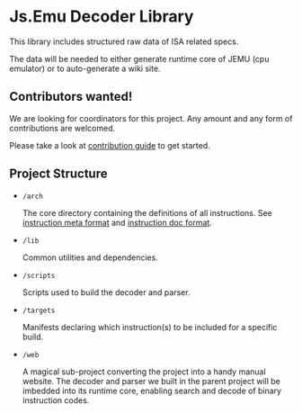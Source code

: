 # Js.Emu Decoder Library

This library includes structured raw data of ISA related specs.

The data will be needed to either generate runtime core of JEMU (cpu emulator)
or to auto-generate a wiki site.

## Contributors wanted!

We are looking for coordinators for this project.
Any amount and any form of contributions are welcomed.

Please take a look at [contribution guide](docs/contribute.md) to get started.

## Project Structure

+ `/arch`

	The core directory containing the definitions of all instructions. See [instruction meta format]() and [instruction doc format]().

+ `/lib`

	Common utilities and dependencies.

+ `/scripts`

	Scripts used to build the decoder and parser.

+ `/targets`

	Manifests declaring which instruction(s) to be included for
	a specific build.

+ `/web`

	A magical sub-project converting the project into a handy manual website.
	The decoder and parser we built in the parent project will be imbedded into
	its runtime core, enabling search and decode of binary instruction codes.  
